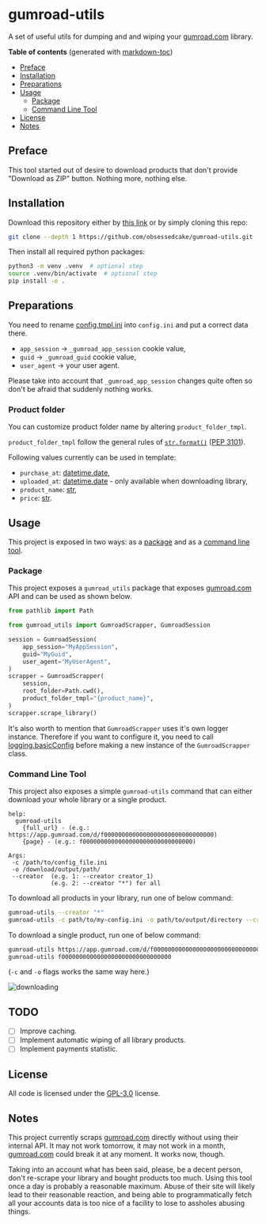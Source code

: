 # gumroad-utils

A set of useful utils for dumping and and wiping your [gumroad.com](gumroad.com) library.

**Table of contents** (generated with [markdown-toc](http://ecotrust-canada.github.io/markdown-toc/))

- [Preface](#preface)
- [Installation](#installation)
- [Preparations](#preparations)
- [Usage](#usage)
  - [Package](#package)
  - [Command Line Tool](#command-line-tool)
- [License](#license)
- [Notes](#notes)

## Preface

This tool started out of desire to download products that don't provide "Download as ZIP" button.
Nothing more, nothing else.

## Installation

Download this repository either by [this link](archive/refs/heads/master.zip) or by simply cloning this repo:

```bash
git clone --depth 1 https://github.com/obsessedcake/gumroad-utils.git
```

Then install all required python packages:

```bash
python3 -m venv .venv  # optional step
source .venv/bin/activate  # optional step
pip install -e .
```

## Preparations

You need to rename [config.tmpl.ini](config.tmpl.ini) into `config.ini` and put a correct data there.

- `app_session` -> `_gumroad_app_session` cookie value,
- `guid` -> `_gumroad_guid` cookie value,
- `user_agent` -> your user agent.

Please take into account that `_gumroad_app_session` changes quite often so don't be afraid that suddenly nothing works.

### Product folder

You can customize product folder name by altering `product_folder_tmpl`.

`product_folder_tmpl` follow the general rules of [`str.format()`](https://docs.python.org/3/library/string.html#format-string-syntax) ([PEP 3101](https://www.python.org/dev/peps/pep-3101/)).

Following values currently can be used in template:

- `purchase_at`: [datetime.date](https://docs.python.org/3/library/datetime.html#date-objects),
- `uploaded_at`: [datetime.date](https://docs.python.org/3/library/datetime.html#date-objects) - only available when downloading library,
- `product_name`: [str](https://docs.python.org/3/library/stdtypes.html#text-sequence-type-str),
- `price`: [str](https://docs.python.org/3/library/stdtypes.html#text-sequence-type-str).

## Usage

This project is exposed in two ways: as a [package](#package) and as a [command line tool](#command-line-tool).

### Package

This project exposes a `gumroad_utils` package that exposes [gumroad.com](gumroad.com) API and can be used as shown below.

```python
from pathlib import Path

from gumroad_utils import GumroadScrapper, GumroadSession

session = GumroadSession(
    app_session="MyAppSession",
    guid="MyGuid",
    user_agent="MyUserAgent",
)
scrapper = GumroadScrapper(
    session,
    root_folder=Path.cwd(),
    product_folder_tmpl="{product_name}",
)
scrapper.scrape_library()
```

It's also worth to mention that `GumroadScrapper` uses it's own logger instance.
Therefore if you want to configure it, you need to call [logging.basicConfig](https://docs.python.org/3/library/logging.html#logging.basicConfig) before making a new instance of the `GumroadScrapper` class.

### Command Line Tool

This project also exposes a simple `gumroad-utils` command that can either download your whole library or a single product.

```
help:
  gumroad-utils
    {full_url} - (e.g.: https://app.gumroad.com/d/f0000000000000000000000000000000)
    {page} - (e.g.: f0000000000000000000000000000000)

Args:
 -c /path/to/config_file.ini
 -o /download/output/path/
 --creator  (e.g. 1: --creator creator_1)
            (e.g. 2: --creator "*") for all
```

To download all products in your library, run one of below command:

```bash
gumroad-utils --creator "*"
gumroad-utils -c path/to/my-config.ini -o path/to/output/directory --creator "*"
```

To download a single product, run one of below command:

```bash
gumroad-utils https://app.gumroad.com/d/f0000000000000000000000000000000
gumroad-utils f0000000000000000000000000000000
```

(`-c` and `-o` flags works the same way here.)

![downloading](.imgs/downloading.gif)

## TODO

- [ ] Improve caching.
- [ ] Implement automatic wiping of all library products.
- [ ] Implement payments statistic.

## License

All code is licensed under the [GPL-3.0](https://www.gnu.org/licenses/gpl-3.0.txt) license.

## Notes

This project currently scraps [gumroad.com](gumroad.com) directly without using their internal API.
It may not work tomorrow, it may not work in a month, [gumroad.com](gumroad.com) could break it at any moment.
It works now, though.

Taking into an account what has been said, please, be a decent person, don't re-scrape your library and bought products too much.
Using this tool once a day is probably a reasonable maximum.
Abuse of their site will likely lead to their reasonable reaction, and being able to programmatically fetch all your accounts data is too nice of a facility to lose to assholes abusing things.
